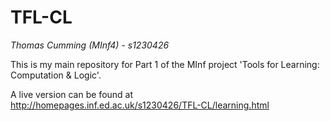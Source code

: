# TFL-CL

_Thomas Cumming (MInf4) - s1230426_

This is my main repository for Part 1 of the MInf project 'Tools for Learning: Computation & Logic'. 

A live version can be found at http://homepages.inf.ed.ac.uk/s1230426/TFL-CL/learning.html